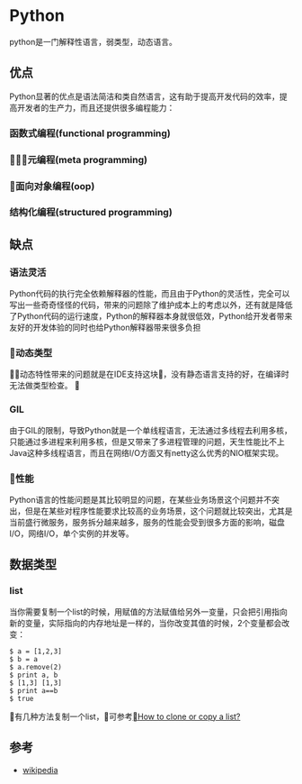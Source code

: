 # Python

python是一门解释性语言，弱类型，动态语言。

## 优点

Python显著的优点是语法简洁和类自然语言，这有助于提高开发代码的效率，提高开发者的生产力，而且还提供很多编程能力：

### 函数式编程(functional programming)

### 元编程(meta programming)

### 面向对象编程(oop)

### 结构化编程(structured programming)

## 缺点

### 语法灵活

Python代码的执行完全依赖解释器的性能，而且由于Python的灵活性，完全可以写出一些奇奇怪怪的代码，带来的问题除了维护成本上的考虑以外，还有就是降低了Python代码的运行速度，Python的解释器本身就很低效，Python给开发者带来友好的开发体验的同时也给Python解释器带来很多负担

### 动态类型

动态特性带来的问题就是在IDE支持这块，没有静态语言支持的好，在编译时无法做类型检查。

### GIL

由于GIL的限制，导致Python就是一个单线程语言，无法通过多线程去利用多核，只能通过多进程来利用多核，但是又带来了多进程管理的问题，天生性能比不上Java这种多线程语言，而且在网络I/O方面又有netty这么优秀的NIO框架实现。

### 性能

Python语言的性能问题是其比较明显的问题，在某些业务场景这个问题并不突出，但是在某些对程序性能要求比较高的业务场景，这个问题就比较突出，尤其是当前盛行微服务，服务拆分越来越多，服务的性能会受到很多方面的影响，磁盘I/O，网络I/O，单个实例的并发等。

## 数据类型

### list

当你需要复制一个list的时候，用赋值的方法赋值给另外一变量，只会把引用指向新的变量，实际指向的内存地址是一样的，当你改变其值的时候，2个变量都会改变：

```
$ a = [1,2,3]
$ b = a
$ a.remove(2)
$ print a, b
$ [1,3] [1,3]
$ print a==b
$ true
```
有几种方法复制一个list，可参考[How to clone or copy a list?](https://stackoverflow.com/questions/2612802/how-to-clone-or-copy-a-list)

## 参考

* [wikipedia](https://en.wikipedia.org/wiki/Python_\(programming_language\))